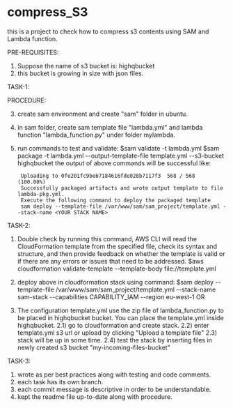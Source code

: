 # compress_S3
this is a project to check how to compress s3 contents using SAM and Lambda function.

PRE-REQUISITES:
1) Suppose the name of s3 bucket is: highqbucket
2) this bucket is growing in size with json files.

TASK-1:

PROCEDURE:
	
3) create sam environment and create "sam" folder in ubuntu.
4) in sam folder, create sam template file "lambda.yml" and lambda function "lambda_function.py" under folder mylambda.
5) run commands to test and validate:
	$sam validate -t lambda.yml
	$sam package -t lambda.yml --output-template-file template.yml --s3-bucket highqbucket
	  the output of above commands will be successful like:
		
        Uploading to 0fe201fc9be67184616fde028b7117f3  568 / 568  (100.00%)
		Successfully packaged artifacts and wrote output template to file lambda-pkg.yml.
		Execute the following command to deploy the packaged template
		sam deploy --template-file /var/www/sam/sam_project/template.yml --stack-name <YOUR STACK NAME>


		
TASK-2:

1) Double check by running this command, AWS CLI will read the CloudFormation template from the specified file, check its syntax and structure, and then provide feedback on whether the template is valid or if there are any errors or issues that need to be addressed. 
	$aws cloudformation validate-template --template-body file://template.yml
2) deploy above in cloudformation stack using command: 
	$sam deploy --template-file /var/www/sam/sam_project/template.yml --stack-name sam-stack --capabilities CAPABILITY_IAM --region eu-west-1
OR

2) The configuration template.yml use the zip file of lambda_function.py to be placed in highqbucket bucket. You can place the template.yml inside highqbucket.
 2.1) go to cloudformation and create stack.
 2.2) enter template.yml s3 url or upload by clicking "Upload a template file"
 2.3) stack will be up in some time.
 2.4) test the stack by inserting files in newly created s3 bucket "my-incoming-files-bucket"

TASK-3:
1) wrote as per best practices along with testing and code comments.
2) each task has its own branch.
3) each commit message is descriptive in order to be understandable.
4) kept the readme file up-to-date along with procedure.
